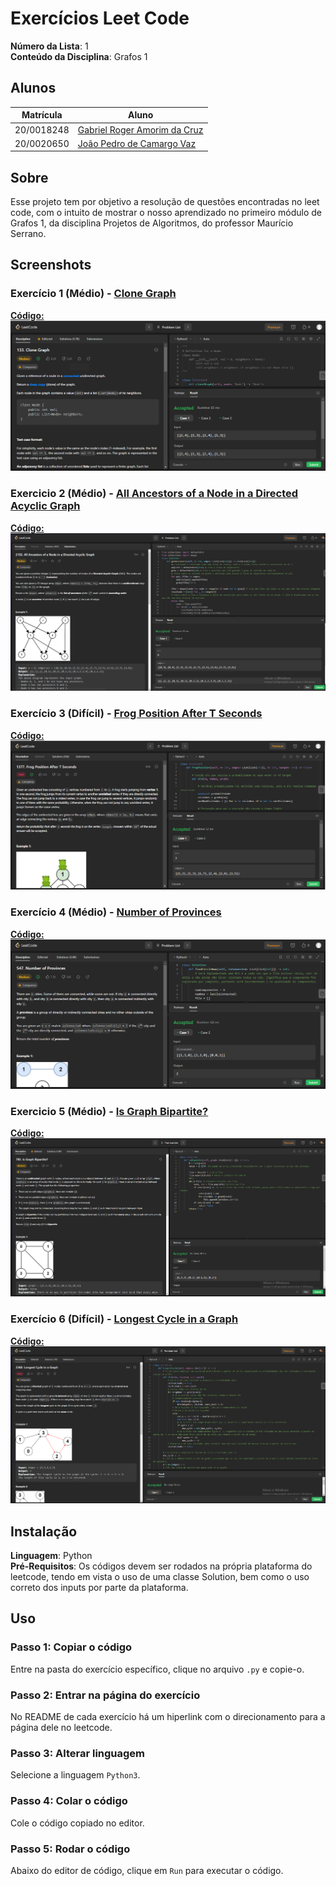 # Exercícios Leet Code

**Número da Lista**: 1<br>
**Conteúdo da Disciplina**: Grafos 1<br>

## Alunos
|Matrícula | Aluno |
| -- | -- |
| 20/0018248  |  [Gabriel Roger Amorim da Cruz](https://github.com/GabrielRoger07) |
| 20/0020650  |  [João Pedro de Camargo Vaz](https://github.com/JoaoPedro0803) |

## Sobre 
Esse projeto tem por objetivo a resolução de questões encontradas no leet code, com o intuito de mostrar o nosso aprendizado no primeiro módulo de Grafos 1, da disciplina Projetos de Algoritmos, do professor Maurício Serrano.

## Screenshots
### Exercício 1 (Médio) - [Clone Graph](https://leetcode.com/problems/clone-graph/description/)
[**Código:**](https://github.com/projeto-de-algoritmos/Grafos1_Exercicios_LeetCode/blob/master/Clone%20Graph/cloneGraph.py)<br>
![Clone Graph](/assets/CloneGraph_Resultado.png)

### Exercicio 2 (Médio) - [All Ancestors of a Node in a Directed Acyclic Graph](https://leetcode.com/problems/all-ancestors-of-a-node-in-a-directed-acyclic-graph/description/)
[**Código:**](https://github.com/projeto-de-algoritmos/Grafos1_Exercicios_LeetCode/blob/master/All%20Ancestors%20of%20a%20Node%20in%20a%20Directed%20Acyclic%20Graph/allAncestors.py)<br>
![All Ancestors](/assets/11111.PNG)

### Exercício 3 (Difícil) - [Frog Position After T Seconds](https://leetcode.com/problems/frog-position-after-t-seconds/description/)
[**Código:**](https://github.com/projeto-de-algoritmos/Grafos1_Exercicios_LeetCode/blob/master/Frog%20Position%20After%20T%20Seconds/frogPositionAfterTSeconds.py)
![Frog Position After T Seconds](/assets/FrogPositionAfterTSeconds_Resultado.png)

### Exercício 4 (Médio) - [Number of Provinces](https://leetcode.com/problems/number-of-provinces/description/)
[**Código:**](https://github.com/projeto-de-algoritmos/Grafos1_Exercicios_LeetCode/blob/master/Number%20Of%20Provinces/numberOfProvinces.py)<br>
![Number of Provinces](/assets/NumberOfProvinces_Resultado.png)

### Exercicio 5 (Médio) - [Is Graph Bipartite?](https://leetcode.com/problems/is-graph-bipartite/description/)
[**Código:**](https://github.com/projeto-de-algoritmos/Grafos1_Exercicios_LeetCode/blob/master/Is%20Graph%20Bipartite/isBipartite.py)<br>
![Is Bipartite](/assets/media1.PNG)

### Exercício 6 (Difícil) - [Longest Cycle in a Graph](https://leetcode.com/problems/longest-cycle-in-a-graph/description/)
[**Código:**](https://github.com/projeto-de-algoritmos/Grafos1_Exercicios_LeetCode/blob/master/Longest%20Cycle%20in%20a%20Graph/BiggestClicle.py)<br>
![Number of Provinces](/assets/dificil.PNG)

## Instalação 
**Linguagem**: Python<br>
**Pré-Requisitos**: Os códigos devem ser rodados na própria plataforma do leetcode, tendo em vista o uso de uma classe Solution, bem como o uso correto dos inputs por parte da plataforma.

## Uso 
### Passo 1: Copiar o código
Entre na pasta do exercício específico, clique no arquivo `.py` e copie-o.

### Passo 2: Entrar na página do exercício
No README de cada exercício há um hiperlink com o direcionamento para a página dele no leetcode.

### Passo 3: Alterar linguagem 
Selecione a linguagem `Python3`.

### Passo 4: Colar o código
Cole o código copiado no editor.

### Passo 5: Rodar o código
Abaixo do editor de código, clique em `Run` para executar o código.

